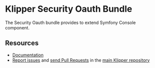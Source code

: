 Klipper Security Oauth Bundle
=============================

The Security Oauth bundle provides to extend Symfony Console component.

Resources
---------

- [Documentation](https://doc.klipper.dev/bundles/security-oauth-bundle)
- [Report issues](https://github.com/klipperdev/klipper/issues)
  and [send Pull Requests](https://github.com/klipperdev/klipper/pulls)
  in the [main Klipper repository](https://github.com/klipperdev/klipper)
